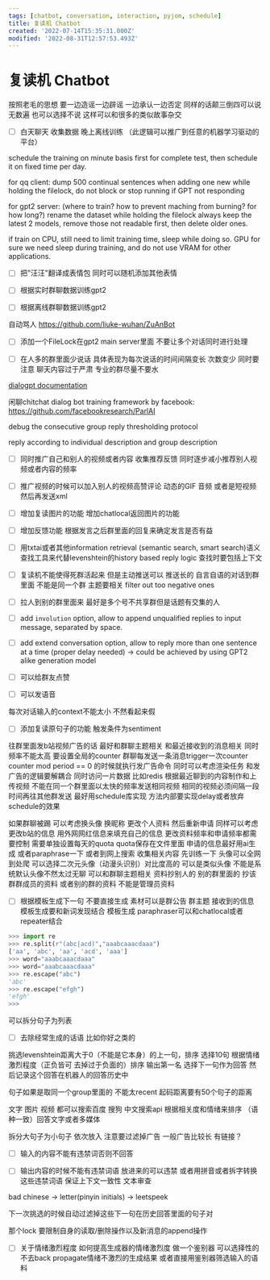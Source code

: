 ```yaml
---
tags: [chatbot, conversation, interaction, pyjom, schedule]
title: 复读机 Chatbot
created: '2022-07-14T15:35:31.000Z'
modified: '2022-08-31T12:57:53.493Z'
---
```


# 复读机 Chatbot

按照老毛的思想 要一边造谣一边辟谣 一边承认一边否定 同样的话颠三倒四可以说无数遍 也可以选择不说 这样可以和很多的类似故事杂交

- [ ] 白天聊天 收集数据 晚上离线训练 （此逻辑可以推广到任意的机器学习驱动的平台）

schedule the training on minute basis first for complete test, then schedule it on fixed time per day.

for qq client: dump 500 continual sentences when adding one new while holding the filelock, do not block or stop running if GPT not responding

for gpt2 server: (where to train? how to prevent maching from burning? for how long?)
rename the dataset while holding the filelock
always keep the latest 2 models, remove those not readable first, then delete older ones.

if train on CPU, still need to limit training time, sleep while doing so. GPU for sure we need sleep during training, and do not use VRAM for other applications.
- [ ] 把"汪汪"翻译成表情包 同时可以随机添加其他表情
- [ ] 根据实时群聊数据训练gpt2
- [ ] 根据离线群聊数据训练gpt2


自动骂人
https://github.com/liuke-wuhan/ZuAnBot

- [ ] 添加一个FileLock在gpt2 main server里面 不要让多个对话同时进行处理

- [ ] 在人多的群里面少说话 具体表现为每次说话的时间间隔变长 次数变少 同时要注意 聊天内容过于严肃 专业的群尽量不要水

[dialogpt documentation](https://huggingface.co/docs/transformers/model_doc/dialogpt)

闲聊chitchat dialog bot training framework by facebook:
https://github.com/facebookresearch/ParlAI

debug the consecutive group reply thresholding protocol

reply according to individual description and group description

- [ ] 同时推广自己和别人的视频或者内容 收集推荐反馈 同时逐步减小推荐别人视频或者内容的频率
- [ ] 推广视频的时候可以加入别人的视频高赞评论 动态的GIF 音频 或者是短视频 然后再发送xml

- [ ] 增加复读图片的功能 增加chatlocal返回图片的功能

- [ ] 增加反馈功能 根据发言之后群里面的回复来确定发言是否有益

- [ ] 用txtai或者其他information retrieval (semantic search, smart search)语义查找工具来代替levenshtein的history based reply logic 查找时要包括上下文

- [ ] 复读机不能使得死群活起来 但是主动推送可以 推送长的 自言自语的对话到群里面 不能是同一个群 主题要相关 filter out too negative ones

- [ ] 拉人到别的群里面来 最好是多个号不共享群但是话题有交集的人

- [ ] add `involution` option, allow to append unqualified replies to input message, separated by space.

- [ ] add extend conversation option, allow to reply more than one sentence at a time (proper delay needed) -> could be achieved by using GPT2 alike generation model

- [ ] 可以给群友点赞

- [ ] 可以发语音

每次对话输入的context不能太小 不然看起来假

- [ ] 添加复读原句子的功能 触发条件为sentiment

往群里面发b站视频广告的话 最好和群聊主题相关 和最近接收到的消息相关 同时频率不能太高 要设置全局的counter 群聊每发送一条消息trigger一次counter counter mod period == 0 的时候就执行发广告命令 同时可以考虑渲染任务 和发广告的逻辑要解耦合 同时访问一片数据 比如redis 根据最近聊到的内容制作和上传视频 不能在同一个群里面以太快的频率发送相同视频 相同的视频必须间隔一段时间再往其他群发送 最好用schedule库实现 方法内部要实现delay或者放弃schedule的效果

如果群聊被踢 可以考虑换头像 换昵称 更改个人资料 然后重新申请 同样可以考虑更改b站的信息 用外网网红信息来填充自己的信息 更改资料频率和申请频率都需要控制 需要单独设置每天的quota quota保存在文件里面 申请的信息最好用ai生成 或者paraphrase一下 或者到网上搜索 收集相关内容 先训练一下 头像可以全网到处爬 可以选择二次元头像（动漫头识别）对比度高的 可以是类似头像 不能是系统默认头像不然太过无聊 可以和群聊主题相关 资料抄别人的 别的群里面的 抄该群群成员的资料 或者别的群的资料 不能是管理员资料


- [ ] 根据模板生成下一句 不要直接生成 素材可以是群公告 群主题 接收到的信息
模板生成要和新词发现结合
模板生成 paraphraser可以和chatlocal或者repeater结合


```python
>>> import re
>>> re.split(r"(abc|acd)","aaabcaaacdaaa")
['aa', 'abc', 'aa', 'acd', 'aaa']
>>> word="aaabcaaacdaaa"
>>> word="aaabcaaacdaaa"
>>> re.escape("abc")   
'abc'
>>> re.escape("efgh")
'efgh'
>>>
```

可以拆分句子为列表

- [ ] 去除经常生成的话语 比如你好之类的

挑选levenshtein距离大于0（不能是它本身）的上一句，排序 选择10句 根据情绪激烈程度（正负皆可 去掉过于负面的）排序 输出第一名 选择下一句作为回答 然后记录这个回答在机器人的回答历史中

句子如果是取同一个group里面的 不能太recent 起码距离要有50个句子的距离

文字 图片 视频 都可以搜索百度 搜狗 中文搜索api 根据相关度和情绪来排序 （语种一致）回答文字或者多媒体

拆分大句子为小句子 依次放入 注意要过滤掉广告 一般广告比较长 有链接？

- [ ] 输入的内容不能有违禁词否则不回答

- [ ] 输出内容的时候不能有违禁词语 放进来的可以违禁 或者用拼音或者拆字转换这些违禁词语 保证上下文一致性 文本审查

bad chinese -> letter(pinyin initials) -> leetspeek

下一次挑选的时候自动过滤掉这些下一句在历史回答里面的句子对

那个lock 要限制自身的读取/删除操作以及新消息的append操作

- [ ] 关于情绪激烈程度 如何提高生成器的情绪激烈度 做一个鉴别器 可以选择性的不去back propagate情绪不激烈的生成结果 或者直接用鉴别器筛选输入的语料

